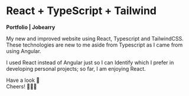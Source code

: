 # React + TypeScript + Tailwind
**Portfolio | Jobearry**

My new and improved website using React, Typescript and TailwindCSS. These technologies are new to me aside from Typescript as I came from using Angular.

I used React instead of Angular just so I can Identify which I prefer in developing personal projects; so far, I am enjoying React.

Have a look 👀 \
Cheers! 🍻🍻🍻